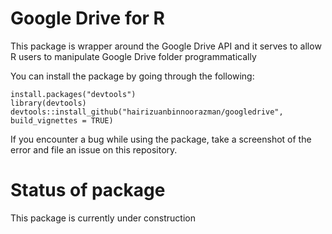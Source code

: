 # Google Drive for R

This package is wrapper around the Google Drive API and it serves to allow R users to manipulate Google Drive folder programmatically

You can install the package by going through the following:

```
install.packages("devtools")
library(devtools)
devtools::install_github("hairizuanbinnoorazman/googledrive", build_vignettes = TRUE)
```

If you encounter a bug while using the package, take a screenshot of the error and file an issue on this repository.

# Status of package

This package is currently under construction
